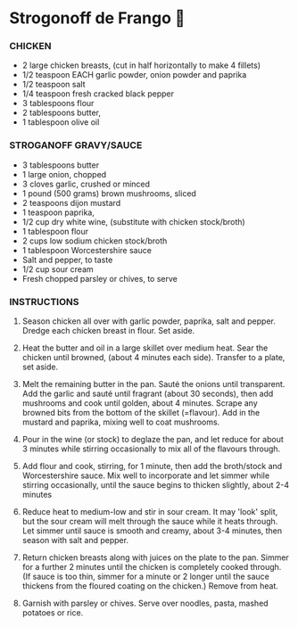 # Strogonoff de Frango :chicken:

### CHICKEN

- 2 large chicken breasts, (cut in half horizontally to make 4 fillets)
- 1/2 teaspoon EACH garlic powder, onion powder and paprika
- 1/2 teaspoon salt
- 1/4 teaspoon fresh cracked black pepper
- 3 tablespoons flour
- 2 tablespoons butter,
- 1 tablespoon olive oil

### STROGANOFF GRAVY/SAUCE

- 3 tablespoons butter
- 1 large onion, chopped
- 3 cloves garlic, crushed or minced
- 1 pound (500 grams) brown mushrooms, sliced
- 2 teaspoons dijon mustard
- 1 teaspoon paprika,
- 1/2 cup dry white wine, (substitute with chicken stock/broth)
- 1 tablespoon flour
- 2 cups low sodium chicken stock/broth
- 1 tablespoon Worcestershire sauce
- Salt and pepper, to taste
- 1/2 cup sour cream
- Fresh chopped parsley or chives, to serve

### INSTRUCTIONS

1. Season chicken all over with garlic powder, paprika, salt and pepper. Dredge each chicken breast in flour. Set aside.

2. Heat the butter and oil in a large skillet over medium heat. Sear the chicken until browned, (about 4 minutes each side). Transfer to a plate, set aside. 

3. Melt the remaining butter in the pan. Sauté the onions until transparent. Add the garlic and sauté until fragrant (about 30 seconds), then add mushrooms and cook until golden, about 4 minutes. Scrape any browned bits from the bottom of the skillet (=flavour). Add in the mustard and paprika, mixing well to coat mushrooms.

4. Pour in the wine (or stock) to deglaze the pan, and let reduce for about 3 minutes while stirring occasionally to mix all of the flavours through.

5. Add flour and cook, stirring, for 1 minute, then add the broth/stock and Worcestershire sauce. Mix well to incorporate and let simmer while stirring occasionally, until the sauce begins to thicken slightly, about 2-4 minutes

6. Reduce heat to medium-low and stir in sour cream. It may 'look' split, but the sour cream will melt through the sauce while it heats through. Let simmer until sauce is smooth and creamy, about 3-4 minutes, then season with salt and pepper.

7. Return chicken breasts along with juices on the plate to the pan. Simmer for a further 2 minutes until the chicken is completely cooked through. (If sauce is too thin, simmer for a minute or 2 longer until the sauce thickens from the floured coating on the chicken.) Remove from heat.

8. Garnish with parsley or chives. Serve over noodles, pasta, mashed potatoes or rice.



